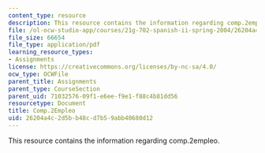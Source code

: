 ```yaml
---
content_type: resource
description: This resource contains the information regarding comp.2empleo.
file: /ol-ocw-studio-app/courses/21g-702-spanish-ii-spring-2004/26204a4c2d5bb48cd7b59abb40680d12_MIT21G_702S04_empleo.pdf
file_size: 66654
file_type: application/pdf
learning_resource_types:
- Assignments
license: https://creativecommons.org/licenses/by-nc-sa/4.0/
ocw_type: OCWFile
parent_title: Assignments
parent_type: CourseSection
parent_uid: 71032576-09f1-e6ee-f9e1-f88c4b81dd56
resourcetype: Document
title: Comp.2Empleo
uid: 26204a4c-2d5b-b48c-d7b5-9abb40680d12
---
```

This resource contains the information regarding comp.2empleo.